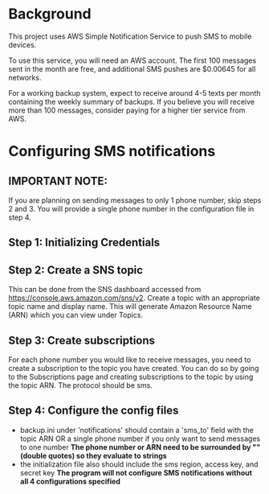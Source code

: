 # Background
This project uses AWS Simple Notification Service to push SMS to mobile devices.

To use this service, you will need an AWS account. The first 100 messages sent in the month are free, and additional SMS pushes are $0.00645 for all networks.

For a working backup system, expect to receive around 4-5 texts per month containing the weekly summary of backups. If you believe you will receive more than 100 messages, consider paying for a higher tier service from AWS.

# Configuring SMS notifications

## IMPORTANT NOTE:
If you are planning on sending messages to only 1 phone number, skip steps 2 and 3. You will provide a single phone number in the configuration file in step 4. 

## Step 1: Initializing Credentials

## Step 2: Create a SNS topic
This can be done from the SNS dashboard accessed from https://console.aws.amazon.com/sns/v2. Create a topic with an appropriate topic name and display name. This will generate Amazon Resource Name (ARN) which you can view under Topics.

## Step 3: Create subscriptions
For each phone number you would like to receive messages, you need to create a subscription to the topic you have created. You can do so by going to the Subscriptions page and creating subscriptions to the topic by using the topic ARN. The protocol should be sms.

## Step 4: Configure the config files
- backup.ini under 'notifications' should contain a 'sms_to' field with the topic ARN OR a single phone number if you only want to send messages to one number
**The phone number or ARN need to be surrounded by "" (double quotes) so they evaluate to strings**
- the initialization file also should include the sms region, access key, and secret key
**The program will not configure SMS notifications without all 4 configurations specified**
